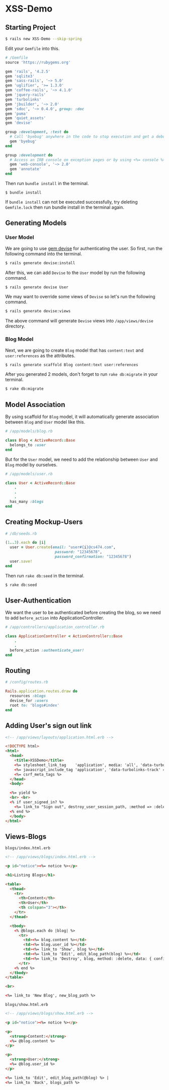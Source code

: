 # XSS-Demo

## Starting Project

```bash
$ rails new XSS-Demo --skip-spring 
```

Edit your `Gemfile` into this.

```ruby
# /Gemfile
source 'https://rubygems.org'

gem 'rails', '4.2.5'
gem 'sqlite3'
gem 'sass-rails', '~> 5.0'
gem 'uglifier', '>= 1.3.0'
gem 'coffee-rails', '~> 4.1.0'
gem 'jquery-rails'
gem 'turbolinks'
gem 'jbuilder', '~> 2.0'
gem 'sdoc', '~> 0.4.0', group: :doc
gem 'puma'
gem 'quiet_assets'
gem 'devise'

group :development, :test do
  # Call 'byebug' anywhere in the code to stop execution and get a debugger console
  gem 'byebug'
end

group :development do
  # Access an IRB console on exception pages or by using <%= console %> in views
  gem 'web-console', '~> 2.0'
  gem 'annotate'
end

```

Then run `bundle install` in the terminal.

```
$ bundle install
```

If `bundle install` can not be executed successfully, try deleting `Gemfile.lock` then run bundle install in the terminal again.

## Generating Models

### User Model

We are going to use [gem devise](https://github.com/plataformatec/devise) for authenticating the user. So first, run the following command into the terminal.

```bash
$ rails generate devise:install
```

After this, we can add `Devise` to the `User` model by run the following command.

```bash
$ rails generate devise User
```

We may want to override some views of `Devise` so let's run the following command.

```bash
$ rails generate devise:views
```

The above command will generate `Devise` views into `/app/views/devise` directory.

### Blog Model

Next, we are going to create `Blog` model that has `content:text` and `user:references` as the attributes.

```bash
$ rails generate scaffold Blog content:text user:references
```

After you generated 2 models, don't forget to run `rake db:migrate` in your terminal.

```bash
$ rake db:migrate
```

## Model Association

By using scaffold for `Blog` model, it will automatically generate association between `Blog` and `User` model like this.

```ruby
# /app/models/blog.rb

class Blog < ActiveRecord::Base
  belongs_to :user
end
```

But for the `User` model, we need to add the relationship between `User` and `Blog` model by ourselves.

```ruby
# /app/models/user.rb

class User < ActiveRecord::Base
	.
	.
	.      
  has_many :blogs
end
```


## Creating Mockup-Users

```ruby
# /db/seeds.rb

(1..3).each do |i|
  user = User.create(email: "user#{i}@cs474.com",
                      password: "12345678",
                      password_confirmation: "12345678")
  user.save!
end
```

Then run `rake db:seed` in the terminal.

```bash
$ rake db:seed
```

## User-Authentication

We want the user to be authenticated before creating the blog, so we need to add `before_action` into ApplicationController.

```ruby
# /app/controllers/application_controller.rb

class ApplicationController < ActionController::Base
	.
	.
  before_action :authenticate_user!
end
```

## Routing

```ruby
# /config/routes.rb

Rails.application.routes.draw do
  resources :blogs
  devise_for :users
  root to: 'blogs#index'
end

```

## Adding User's sign out link

```html
<!-- /app/views/layouts/application.html.erb -->

<!DOCTYPE html>
<html>
  <head>
    <title>XSSDemo</title>
    <%= stylesheet_link_tag    'application', media: 'all', 'data-turbolinks-track' => true %>
    <%= javascript_include_tag 'application', 'data-turbolinks-track' => true %>
    <%= csrf_meta_tags %>
  </head>
  <body>

  <%= yield %>
  <br> <br>
  <% if user_signed_in? %>
    <%= link_to "Sign out", destroy_user_session_path, :method => :delete %>
  <% end %>
  </body>
</html>

```

## Views-Blogs

`blogs/index.html.erb`

```html
<!-- /app/views/blogs/index.html.erb -->

<p id="notice"><%= notice %></p>

<h1>Listing Blogs</h1>

<table>
  <thead>
    <tr>
      <th>Content</th>
      <th>User</th>
      <th colspan="3"></th>
    </tr>
  </thead>

  <tbody>
    <% @blogs.each do |blog| %>
      <tr>
        <td><%= blog.content %></td>
        <td><%= blog.user_id %></td>
        <td><%= link_to 'Show', blog %></td>
        <td><%= link_to 'Edit', edit_blog_path(blog) %></td>
        <td><%= link_to 'Destroy', blog, method: :delete, data: { confirm: 'Are you sure?' } %></td>
      </tr>
    <% end %>
  </tbody>
</table>

<br>

<%= link_to 'New Blog', new_blog_path %>
```

`blogs/show.html.erb`

```html
<!-- /app/views/blogs/show.html.erb -->

<p id="notice"><%= notice %></p>

<p>
  <strong>Content:</strong>
  <%= @blog.content %>
</p>

<p>
  <strong>User:</strong>
  <%= @blog.user_id %>
</p>

<%= link_to 'Edit', edit_blog_path(@blog) %> |
<%= link_to 'Back', blogs_path %>

```

